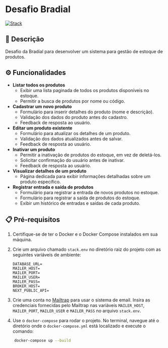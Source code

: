 # Desafio Bradial

[![Stack](https://skillicons.dev/icons?i=nextjs,nestjs,postgresql,kafka,docker&theme=light)](https://skillicons.dev)

## 📝 Descrição

Desafio da Bradial para desenvolver um sistema para gestão de estoque de produtos.

## ⚙️ Funcionalidades

- **Listar todos os produtos**
  - Exibir uma lista paginada de todos os produtos disponíveis no estoque.
  - Permitir a busca de produtos por nome ou código.
- **Cadastrar um novo produto**
  - Formulário para inserir detalhes do produto (nome e descrição).
  - Validação dos dados do produto antes do cadastro.
  - Feedback de resposta ao usuário.
- **Editar um produto existente**
  - Formulário para atualizar os detalhes de um produto.
  - Validação dos dados atualizados antes de salvar.
  - Feedback de resposta ao usuário.
- **Inativar um produto**
  - Permitir a inativação de produtos do estoque, em vez de deletá-los.
  - Solicitar confirmação do usuário antes de inativar.
  - Feedback de resposta ao usuário.
- **Visualizar detalhes de um produto**
  - Página dedicada para exibir informações detalhadas sobre um produto específico.
- **Registrar entrada e saída de produtos**
  - Formulário para registrar a entrada de novos produtos no estoque.
  - Formulário para registrar a saída de produtos do estoque.
  - Exibir um histórico de entradas e saídas de cada produto.

## 📋 Pré-requisitos

1. Certifique-se de ter o Docker e o Docker Compose instalados em sua máquina.

2. Crie um arquivo chamado `stack.env` no diretório raiz do projeto com as seguintes variáveis de ambiente:

    ```env
    DATABASE_URL=
    MAILER_HOST=
    MAILER_PORT=
    MAILER_USER=
    MAILER_PASS=
    BROKER_HOST=
    NEXT_PUBLIC_API=
    ```

3. Crie uma conta no [Mailtrap](https://mailtrap.io/) para usar o sistema de email. Insira as credenciais fornecidas pelo Mailtrap nas variáveis `MAILER_HOST`, `MAILER_PORT`, `MAILER_USER` e `MAILER_PASS` no arquivo `stack.env`.

4. Use o `docker-compose` para rodar o projeto. No terminal, navegue até o diretório onde o `docker-compose.yml` está localizado e execute o comando:

```sh
    docker-compose up --build
```
